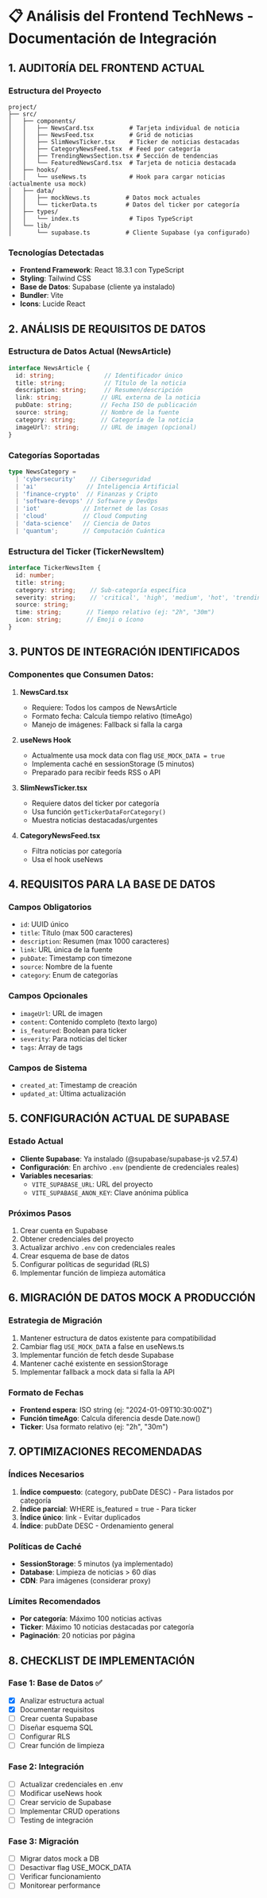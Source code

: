 # 📋 Análisis del Frontend TechNews - Documentación de Integración

## 1. AUDITORÍA DEL FRONTEND ACTUAL

### Estructura del Proyecto
```
project/
├── src/
│   ├── components/
│   │   ├── NewsCard.tsx          # Tarjeta individual de noticia
│   │   ├── NewsFeed.tsx          # Grid de noticias
│   │   ├── SlimNewsTicker.tsx    # Ticker de noticias destacadas
│   │   ├── CategoryNewsFeed.tsx  # Feed por categoría
│   │   ├── TrendingNewsSection.tsx # Sección de tendencias
│   │   └── FeaturedNewsCard.tsx  # Tarjeta de noticia destacada
│   ├── hooks/
│   │   └── useNews.ts            # Hook para cargar noticias (actualmente usa mock)
│   ├── data/
│   │   ├── mockNews.ts          # Datos mock actuales
│   │   └── tickerData.ts        # Datos del ticker por categoría
│   ├── types/
│   │   └── index.ts              # Tipos TypeScript
│   └── lib/
│       └── supabase.ts          # Cliente Supabase (ya configurado)
```

### Tecnologías Detectadas
- **Frontend Framework**: React 18.3.1 con TypeScript
- **Styling**: Tailwind CSS
- **Base de Datos**: Supabase (cliente ya instalado)
- **Bundler**: Vite
- **Icons**: Lucide React

## 2. ANÁLISIS DE REQUISITOS DE DATOS

### Estructura de Datos Actual (NewsArticle)
```typescript
interface NewsArticle {
  id: string;              // Identificador único
  title: string;           // Título de la noticia
  description: string;     // Resumen/descripción
  link: string;           // URL externa de la noticia
  pubDate: string;        // Fecha ISO de publicación
  source: string;         // Nombre de la fuente
  category: string;       // Categoría de la noticia
  imageUrl?: string;      // URL de imagen (opcional)
}
```

### Categorías Soportadas
```typescript
type NewsCategory =
  | 'cybersecurity'    // Ciberseguridad
  | 'ai'              // Inteligencia Artificial
  | 'finance-crypto'  // Finanzas y Cripto
  | 'software-devops' // Software y DevOps
  | 'iot'            // Internet de las Cosas
  | 'cloud'          // Cloud Computing
  | 'data-science'   // Ciencia de Datos
  | 'quantum';       // Computación Cuántica
```

### Estructura del Ticker (TickerNewsItem)
```typescript
interface TickerNewsItem {
  id: number;
  title: string;
  category: string;    // Sub-categoría específica
  severity: string;    // 'critical', 'high', 'medium', 'hot', 'trending'
  source: string;
  time: string;       // Tiempo relativo (ej: "2h", "30m")
  icon: string;       // Emoji o ícono
}
```

## 3. PUNTOS DE INTEGRACIÓN IDENTIFICADOS

### Componentes que Consumen Datos:

1. **NewsCard.tsx**
   - Requiere: Todos los campos de NewsArticle
   - Formato fecha: Calcula tiempo relativo (timeAgo)
   - Manejo de imágenes: Fallback si falla la carga

2. **useNews Hook**
   - Actualmente usa mock data con flag `USE_MOCK_DATA = true`
   - Implementa caché en sessionStorage (5 minutos)
   - Preparado para recibir feeds RSS o API

3. **SlimNewsTicker.tsx**
   - Requiere datos del ticker por categoría
   - Usa función `getTickerDataForCategory()`
   - Muestra noticias destacadas/urgentes

4. **CategoryNewsFeed.tsx**
   - Filtra noticias por categoría
   - Usa el hook useNews

## 4. REQUISITOS PARA LA BASE DE DATOS

### Campos Obligatorios
- `id`: UUID único
- `title`: Título (max 500 caracteres)
- `description`: Resumen (max 1000 caracteres)
- `link`: URL única de la fuente
- `pubDate`: Timestamp con timezone
- `source`: Nombre de la fuente
- `category`: Enum de categorías

### Campos Opcionales
- `imageUrl`: URL de imagen
- `content`: Contenido completo (texto largo)
- `is_featured`: Boolean para ticker
- `severity`: Para noticias del ticker
- `tags`: Array de tags

### Campos de Sistema
- `created_at`: Timestamp de creación
- `updated_at`: Última actualización

## 5. CONFIGURACIÓN ACTUAL DE SUPABASE

### Estado Actual
- **Cliente Supabase**: Ya instalado (@supabase/supabase-js v2.57.4)
- **Configuración**: En archivo `.env` (pendiente de credenciales reales)
- **Variables necesarias**:
  - `VITE_SUPABASE_URL`: URL del proyecto
  - `VITE_SUPABASE_ANON_KEY`: Clave anónima pública

### Próximos Pasos
1. Crear cuenta en Supabase
2. Obtener credenciales del proyecto
3. Actualizar archivo `.env` con credenciales reales
4. Crear esquema de base de datos
5. Configurar políticas de seguridad (RLS)
6. Implementar función de limpieza automática

## 6. MIGRACIÓN DE DATOS MOCK A PRODUCCIÓN

### Estrategia de Migración
1. Mantener estructura de datos existente para compatibilidad
2. Cambiar flag `USE_MOCK_DATA` a false en useNews.ts
3. Implementar función de fetch desde Supabase
4. Mantener caché existente en sessionStorage
5. Implementar fallback a mock data si falla la API

### Formato de Fechas
- **Frontend espera**: ISO string (ej: "2024-01-09T10:30:00Z")
- **Función timeAgo**: Calcula diferencia desde Date.now()
- **Ticker**: Usa formato relativo (ej: "2h", "30m")

## 7. OPTIMIZACIONES RECOMENDADAS

### Índices Necesarios
1. **Índice compuesto**: (category, pubDate DESC) - Para listados por categoría
2. **Índice parcial**: WHERE is_featured = true - Para ticker
3. **Índice único**: link - Evitar duplicados
4. **Índice**: pubDate DESC - Ordenamiento general

### Políticas de Caché
- **SessionStorage**: 5 minutos (ya implementado)
- **Database**: Limpieza de noticias > 60 días
- **CDN**: Para imágenes (considerar proxy)

### Límites Recomendados
- **Por categoría**: Máximo 100 noticias activas
- **Ticker**: Máximo 10 noticias destacadas por categoría
- **Paginación**: 20 noticias por página

## 8. CHECKLIST DE IMPLEMENTACIÓN

### Fase 1: Base de Datos ✅
- [x] Analizar estructura actual
- [x] Documentar requisitos
- [ ] Crear cuenta Supabase
- [ ] Diseñar esquema SQL
- [ ] Configurar RLS
- [ ] Crear función de limpieza

### Fase 2: Integración
- [ ] Actualizar credenciales en .env
- [ ] Modificar useNews hook
- [ ] Crear servicio de Supabase
- [ ] Implementar CRUD operations
- [ ] Testing de integración

### Fase 3: Migración
- [ ] Migrar datos mock a DB
- [ ] Desactivar flag USE_MOCK_DATA
- [ ] Verificar funcionamiento
- [ ] Monitorear performance
